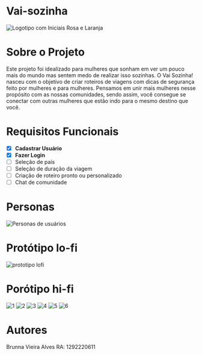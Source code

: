 # Vai-sozinha

![Logotipo com Iniciais Rosa e Laranja](https://github.com/bruvalves/Vai-sozinha/assets/133712788/aa3f4c72-b3de-4b87-9b59-06f11e3b9381)



# Sobre o Projeto

Este projeto foi idealizado para mulheres que sonham em ver um pouco mais do mundo mas sentem medo de realizar isso sozinhas. O Vai Sozinha! nasceu com o objetivo de criar roteiros de viagens com dicas de segurança feito por mulheres e para mulheres. Pensamos em unir mais mulheres nesse propósito com as nossas comunidades, sendo assim, você consegue se conectar com outras mulheres que estão indo para o mesmo destino que você. 

# Requisitos Funcionais 

- [x] **Cadastrar Usuário**
- [x] **Fazer Login**
- [ ] Seleção de país
- [ ] Seleção de duração da viagem
- [ ] Criação de roteiro pronto ou personalizado
- [ ] Chat de comunidade

# Personas 
![Personas de usuários](https://github.com/bruvalves/Vai-sozinha/assets/133712788/ba0964b0-34bc-4ee8-96ea-e0316c4230fd)

# Protótipo lo-fi
![prototipo lofi](https://github.com/bruvalves/Vai-sozinha/assets/133712788/9943f3bf-cf66-41c2-8eab-03fead5efbdc)

# Porótipo hi-fi

![1](https://github.com/bruvalves/Vai-sozinha/assets/133712788/abca10d6-388e-4a5f-bccd-017268d6daf3)
![2](https://github.com/bruvalves/Vai-sozinha/assets/133712788/9f42ddcd-e180-498d-83f0-a8f0da9e452a)
![3](https://github.com/bruvalves/Vai-sozinha/assets/133712788/1224567f-53d7-4835-9f52-d5d70053435e)
![4](https://github.com/bruvalves/Vai-sozinha/assets/133712788/d29e401e-6aa2-4261-b1dc-5899d3539183)
![5](https://github.com/bruvalves/Vai-sozinha/assets/133712788/9ae9bfb9-69cc-4214-b74d-e3adf78dfdce)
![6](https://github.com/bruvalves/Vai-sozinha/assets/133712788/ce22ead0-85d3-4996-ac0b-c1801cf5f988)

# Autores

Brunna Vieira Alves
RA: 1292220611

